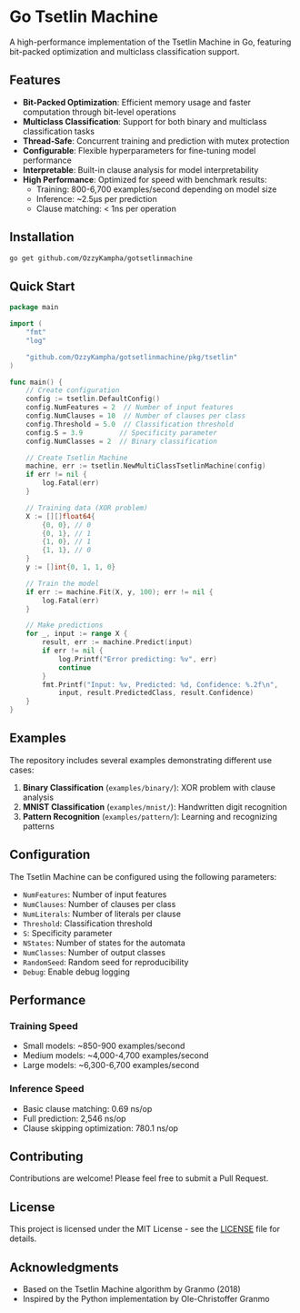 # Go Tsetlin Machine

A high-performance implementation of the Tsetlin Machine in Go, featuring bit-packed optimization and multiclass classification support.

## Features

- **Bit-Packed Optimization**: Efficient memory usage and faster computation through bit-level operations
- **Multiclass Classification**: Support for both binary and multiclass classification tasks
- **Thread-Safe**: Concurrent training and prediction with mutex protection
- **Configurable**: Flexible hyperparameters for fine-tuning model performance
- **Interpretable**: Built-in clause analysis for model interpretability
- **High Performance**: Optimized for speed with benchmark results:
  - Training: 800-6,700 examples/second depending on model size
  - Inference: ~2.5µs per prediction
  - Clause matching: < 1ns per operation

## Installation

```bash
go get github.com/OzzyKampha/gotsetlinmachine
```

## Quick Start

```go
package main

import (
    "fmt"
    "log"

    "github.com/OzzyKampha/gotsetlinmachine/pkg/tsetlin"
)

func main() {
    // Create configuration
    config := tsetlin.DefaultConfig()
    config.NumFeatures = 2  // Number of input features
    config.NumClauses = 10  // Number of clauses per class
    config.Threshold = 5.0  // Classification threshold
    config.S = 3.9         // Specificity parameter
    config.NumClasses = 2  // Binary classification

    // Create Tsetlin Machine
    machine, err := tsetlin.NewMultiClassTsetlinMachine(config)
    if err != nil {
        log.Fatal(err)
    }

    // Training data (XOR problem)
    X := [][]float64{
        {0, 0}, // 0
        {0, 1}, // 1
        {1, 0}, // 1
        {1, 1}, // 0
    }
    y := []int{0, 1, 1, 0}

    // Train the model
    if err := machine.Fit(X, y, 100); err != nil {
        log.Fatal(err)
    }

    // Make predictions
    for _, input := range X {
        result, err := machine.Predict(input)
        if err != nil {
            log.Printf("Error predicting: %v", err)
            continue
        }
        fmt.Printf("Input: %v, Predicted: %d, Confidence: %.2f\n",
            input, result.PredictedClass, result.Confidence)
    }
}
```

## Examples

The repository includes several examples demonstrating different use cases:

1. **Binary Classification** (`examples/binary/`): XOR problem with clause analysis
2. **MNIST Classification** (`examples/mnist/`): Handwritten digit recognition
3. **Pattern Recognition** (`examples/pattern/`): Learning and recognizing patterns

## Configuration

The Tsetlin Machine can be configured using the following parameters:

- `NumFeatures`: Number of input features
- `NumClauses`: Number of clauses per class
- `NumLiterals`: Number of literals per clause
- `Threshold`: Classification threshold
- `S`: Specificity parameter
- `NStates`: Number of states for the automata
- `NumClasses`: Number of output classes
- `RandomSeed`: Random seed for reproducibility
- `Debug`: Enable debug logging

## Performance

### Training Speed
- Small models: ~850-900 examples/second
- Medium models: ~4,000-4,700 examples/second
- Large models: ~6,300-6,700 examples/second

### Inference Speed
- Basic clause matching: 0.69 ns/op
- Full prediction: 2,546 ns/op
- Clause skipping optimization: 780.1 ns/op

## Contributing

Contributions are welcome! Please feel free to submit a Pull Request.

## License

This project is licensed under the MIT License - see the [LICENSE](LICENSE) file for details.

## Acknowledgments

- Based on the Tsetlin Machine algorithm by Granmo (2018)
- Inspired by the Python implementation by Ole-Christoffer Granmo 